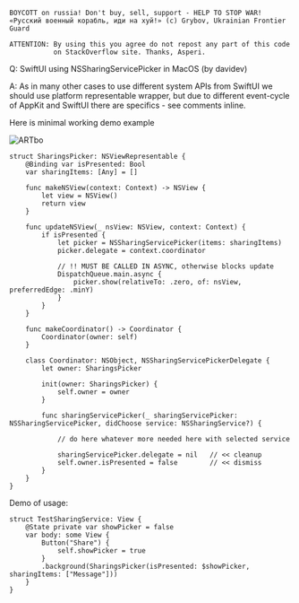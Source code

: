 ```
BOYCOTT on russia! Don't buy, sell, support - HELP TO STOP WAR!
«Русский военный корабль, иди на хуй!» (c) Grybov, Ukrainian Frontier Guard

ATTENTION: By using this you agree do not repost any part of this code
           on StackOverflow site. Thanks, Asperi.
```

Q: SwiftUI using NSSharingServicePicker in MacOS (by davidev)

A: As in many other cases to use different system APIs from SwiftUI we should
use platform representable wrapper, but due to different event-cycle of AppKit
and SwiftUI there are specifics - see comments inline.

Here is minimal working demo example

![ARTbo](https://user-images.githubusercontent.com/62171579/165330800-974d578e-7df0-4ecd-9fc1-0ca9e862c5a4.gif)


    struct SharingsPicker: NSViewRepresentable {
        @Binding var isPresented: Bool
        var sharingItems: [Any] = []
    
        func makeNSView(context: Context) -> NSView {
            let view = NSView()
            return view
        }
    
        func updateNSView(_ nsView: NSView, context: Context) {
            if isPresented {
                let picker = NSSharingServicePicker(items: sharingItems)
                picker.delegate = context.coordinator

                // !! MUST BE CALLED IN ASYNC, otherwise blocks update
                DispatchQueue.main.async {
                    picker.show(relativeTo: .zero, of: nsView, preferredEdge: .minY)
                }
            }
        }
    
        func makeCoordinator() -> Coordinator {
            Coordinator(owner: self)
        }
    
        class Coordinator: NSObject, NSSharingServicePickerDelegate {
            let owner: SharingsPicker
    
            init(owner: SharingsPicker) {
                self.owner = owner
            }
    
            func sharingServicePicker(_ sharingServicePicker: NSSharingServicePicker, didChoose service: NSSharingService?) {
    
                // do here whatever more needed here with selected service
    
                sharingServicePicker.delegate = nil   // << cleanup
                self.owner.isPresented = false        // << dismiss
            }
        }
    }
    

Demo of usage:


    struct TestSharingService: View {
        @State private var showPicker = false
        var body: some View {
            Button("Share") {
                self.showPicker = true
            }
            .background(SharingsPicker(isPresented: $showPicker, sharingItems: ["Message"]))
        }
    }

